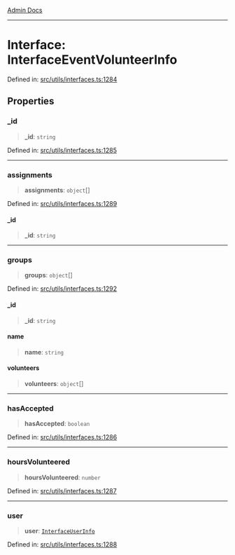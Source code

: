 [Admin Docs](/)

***

# Interface: InterfaceEventVolunteerInfo

Defined in: [src/utils/interfaces.ts:1284](https://github.com/PalisadoesFoundation/talawa-admin/blob/main/src/utils/interfaces.ts#L1284)

## Properties

### \_id

> **\_id**: `string`

Defined in: [src/utils/interfaces.ts:1285](https://github.com/PalisadoesFoundation/talawa-admin/blob/main/src/utils/interfaces.ts#L1285)

***

### assignments

> **assignments**: `object`[]

Defined in: [src/utils/interfaces.ts:1289](https://github.com/PalisadoesFoundation/talawa-admin/blob/main/src/utils/interfaces.ts#L1289)

#### \_id

> **\_id**: `string`

***

### groups

> **groups**: `object`[]

Defined in: [src/utils/interfaces.ts:1292](https://github.com/PalisadoesFoundation/talawa-admin/blob/main/src/utils/interfaces.ts#L1292)

#### \_id

> **\_id**: `string`

#### name

> **name**: `string`

#### volunteers

> **volunteers**: `object`[]

***

### hasAccepted

> **hasAccepted**: `boolean`

Defined in: [src/utils/interfaces.ts:1286](https://github.com/PalisadoesFoundation/talawa-admin/blob/main/src/utils/interfaces.ts#L1286)

***

### hoursVolunteered

> **hoursVolunteered**: `number`

Defined in: [src/utils/interfaces.ts:1287](https://github.com/PalisadoesFoundation/talawa-admin/blob/main/src/utils/interfaces.ts#L1287)

***

### user

> **user**: [`InterfaceUserInfo`](InterfaceUserInfo.md)

Defined in: [src/utils/interfaces.ts:1288](https://github.com/PalisadoesFoundation/talawa-admin/blob/main/src/utils/interfaces.ts#L1288)

